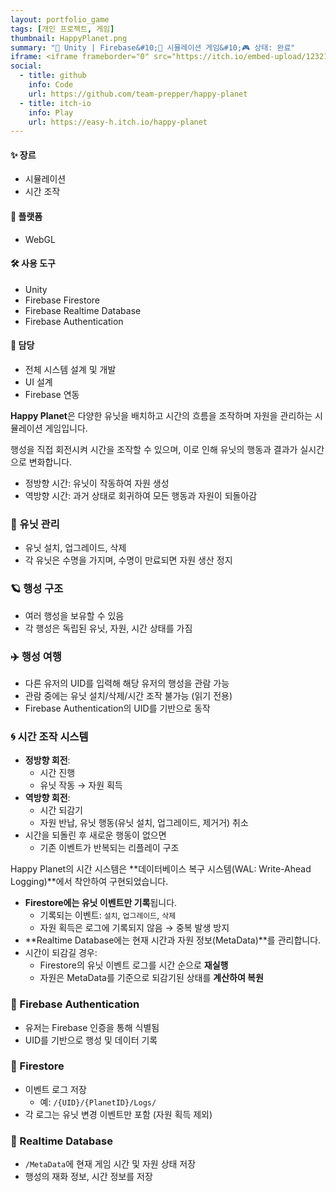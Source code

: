```yaml
---
layout: portfolio_game
tags: [개인 프로젝트, 게임]
thumbnail: HappyPlanet.png
summary: "🔧 Unity | Firebase&#10;🌟 시뮬레이션 게임&#10;🎮 상태: 완료"
iframe: <iframe frameborder="0" src="https://itch.io/embed-upload/12321361?color=333333" allowfullscreen="" width="300" height="500"><a href="https://easy-h.itch.io/happy-planet">Play Happy Planet on itch.io</a></iframe>
social:
  - title: github
    info: Code
    url: https://github.com/team-prepper/happy-planet
  - title: itch-io
    info: Play
    url: https://easy-h.itch.io/happy-planet
---
```

<!-- card: 💡 게임 개요 -->

#### ✨ 장르
- 시뮬레이션
- 시간 조작

#### 📱 플랫폼
- WebGL

#### 🛠 사용 도구
- Unity
- Firebase Firestore
- Firebase Realtime Database
- Firebase Authentication

#### 👤 담당
- 전체 시스템 설계 및 개발
- UI 설계
- Firebase 연동

<!-- card: 📖 게임 소개  -->

**Happy Planet**은 다양한 유닛을 배치하고 시간의 흐름을 조작하며 자원을 관리하는 시뮬레이션 게임입니다.

행성을 직접 회전시켜 시간을 조작할 수 있으며, 이로 인해 유닛의 행동과 결과가 실시간으로 변화합니다.  

- 정방향 시간: 유닛이 작동하여 자원 생성  
- 역방향 시간: 과거 상태로 회귀하여 모든 행동과 자원이 되돌아감

<!-- card: 🧩 시스템 -->

### 🔧 유닛 관리

- 유닛 설치, 업그레이드, 삭제
- 각 유닛은 수명을 가지며, 수명이 만료되면 자원 생산 정지

### 🪐 행성 구조

- 여러 행성을 보유할 수 있음
- 각 행성은 독립된 유닛, 자원, 시간 상태를 가짐

### ✈️ 행성 여행

- 다른 유저의 UID를 입력해 해당 유저의 행성을 관람 가능
- 관람 중에는 유닛 설치/삭제/시간 조작 불가능 (읽기 전용)
- Firebase Authentication의 UID를 기반으로 동작

<!-- card: 🧩 시스템 -->

### 🌀 시간 조작 시스템

- **정방향 회전**:
  - 시간 진행
  - 유닛 작동 → 자원 획득
- **역방향 회전**:
  - 시간 되감기
  - 자원 반납, 유닛 행동(유닛 설치, 업그레이드, 제거거) 취소
- 시간을 되돌린 후 새로운 행동이 없으면  
  - 기존 이벤트가 반복되는 리플레이 구조

<!-- card: 🔁 로그 기반 시간 복원 -->

Happy Planet의 시간 시스템은 **데이터베이스 복구 시스템(WAL: Write-Ahead Logging)**에서 착안하여 구현되었습니다.

- **Firestore에는 유닛 이벤트만 기록**됩니다.
  - 기록되는 이벤트: `설치`, `업그레이드`, `삭제`
  - 자원 획득은 로그에 기록되지 않음 → 중복 발생 방지
- **Realtime Database에는 현재 시간과 자원 정보(MetaData)**를 관리합니다.
- 시간이 되감길 경우:
  - Firestore의 유닛 이벤트 로그를 시간 순으로 **재실행**
  - 자원은 MetaData를 기준으로 되감기된 상태를 **계산하여 복원**

<!-- card: ☁️ Firebase 연동 구조 -->

### 🔐 Firebase Authentication

- 유저는 Firebase 인증을 통해 식별됨
- UID를 기반으로 행성 및 데이터 기록

### 📁 Firestore

- 이벤트 로그 저장  
  - 예: `/{UID}/{PlanetID}/Logs/`
- 각 로그는 유닛 변경 이벤트만 포함 (자원 획득 제외)

### 📡 Realtime Database

- `/MetaData`에 현재 게임 시간 및 자원 상태 저장
- 행성의 재화 정보, 시간 정보를 저장